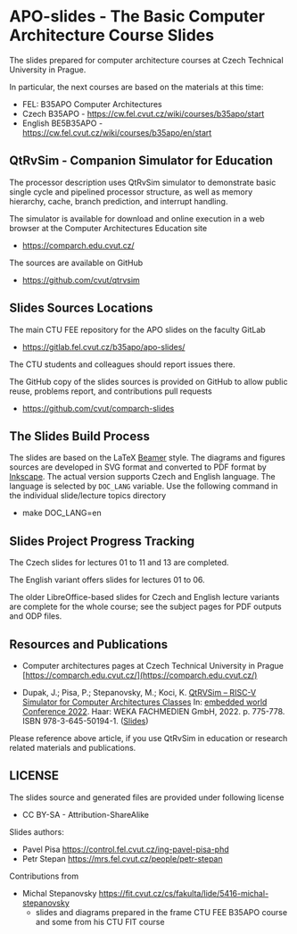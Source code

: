 # APO-slides - The Basic Computer Architecture Course Slides

The slides prepared for computer architecture courses at Czech Technical University in Prague.

In particular, the next courses are based on the materials at this time:

  - FEL: B35APO Computer Architectures
  - Czech B35APO - https://cw.fel.cvut.cz/wiki/courses/b35apo/start
  - English BE5B35APO - https://cw.fel.cvut.cz/wiki/courses/b35apo/en/start

## QtRvSim - Companion Simulator for Education

The processor description uses QtRvSim simulator to demonstrate basic single cycle and pipelined processor structure, as well as memory hierarchy, cache, branch prediction, and interrupt handling.


The simulator is available for download and online execution in a web browser at the Computer Architectures Education site

  - https://comparch.edu.cvut.cz/

The sources are available on GitHub

  - https://github.com/cvut/qtrvsim



## Slides Sources Locations

The main CTU FEE repository for the APO slides on the faculty GitLab

  - https://gitlab.fel.cvut.cz/b35apo/apo-slides/

The CTU students and colleagues should report issues there.

The GitHub copy of the slides sources is provided on GitHub to allow public reuse, problems report, and contributions pull requests

  - https://github.com/cvut/comparch-slides

## The Slides Build Process

The slides are based on the LaTeX [Beamer](https://ctan.org/pkg/beamer) style. The diagrams and figures sources are developed in SVG format and converted to PDF format by [Inkscape](https://inkscape.org/). The actual version supports Czech and English language. The language is selected by `DOC_LANG`  variable. Use the following command in the individual slide/lecture topics directory

  - make DOC_LANG=en

## Slides Project Progress Tracking

The Czech slides for lectures 01 to 11 and 13 are completed.

The English variant offers slides for lectures 01 to 06.

The older LibreOffice-based slides for Czech and English lecture variants are complete for the whole course; see the subject pages for PDF outputs and ODP files. 

## Resources and Publications

  - Computer architectures pages at Czech Technical University in Prague [https://comparch.edu.cvut.cz/](https://comparch.edu.cvut.cz/)

  - Dupak, J.; Pisa, P.; Stepanovsky, M.; Koci, K. [QtRVSim – RISC-V Simulator for Computer Architectures Classes](https://comparch.edu.cvut.cz/publications/ewC2022-Dupak-Pisa-Stepanovsky-QtRvSim.pdf) In: [embedded world Conference 2022](https://events.weka-fachmedien.de/embedded-world-conference). Haar: WEKA FACHMEDIEN GmbH, 2022. p. 775-778. ISBN 978-3-645-50194-1. ([Slides](https://comparch.edu.cvut.cz/slides/ewc22-qtrvsim.pdf))

Please reference above article, if you use QtRvSim in education or research related materials and publications.

## LICENSE

The slides source and generated files are provided under following license

  - CC BY-SA - Attribution-ShareAlike

Slides authors:
  - Pavel Pisa https://control.fel.cvut.cz/ing-pavel-pisa-phd
  - Petr Stepan https://mrs.fel.cvut.cz/people/petr-stepan

Contributions from
  - Michal Stepanovsky https://fit.cvut.cz/cs/fakulta/lide/5416-michal-stepanovsky
    - slides and diagrams prepared in the frame CTU FEE B35APO course and some from his CTU FIT course
